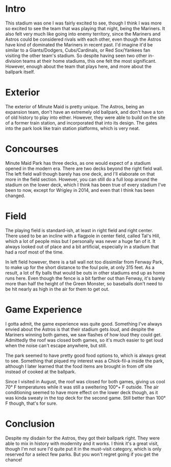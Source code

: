 # Intro

This stadium was one I was fairly excited to see, though I think I was
more so excited to see the team that was playing that night, being the
Mariners. It also felt very much like going into enemy territory,
since the Mariners and Astros could be considered rivals with each
other, even though the Astros have kind of dominated the Mariners in
recent past. I'd imagine it'd be similar to a Giants/Dodgers,
Cubs/Cardinals, or Red Sox/Yankees fan visiting the other team's
stadium. So despite having seen two other in-division teams at their
home stadiums, this one felt the most significant. However, enough
about the team that plays here, and more about the ballpark itself.

# Exterior

The exterior of Minute Maid is pretty unique. The Astros, being an
expansion team, don't have an extremely old ballpark, and don't have a
ton of old history to play into either. However, they were able to
build on the site of a former train station, and incorporated that
into its design. The gates into the park look like train station
platforms, which is very neat. 

# Concourses

Minute Maid Park has three decks, as one would expect of a stadium
opened in the modern era. There are two decks beyond the right field
wall. The left field wall though barely has one deck, and I'll
elaborate on that more in the field section. However, you can still do
a full loop around the stadium on the lower deck, which I think has
been true of every stadium I've been to now, except for Wrigley in
2014, and even that I think has been changed.

# Field

The playing field is standard-ish, at least in right field and right
center. There used to be an incline with a flagpole in center field,
called Tal's Hill, which a lot of people miss but I personally was
never a huge fan of it. It always looked out of place and a bit
artificial, especially in a stadium that had a roof most of the time.

In left field however, there is a tall wall not too dissimilar from
Fenway Park, to make up for the short distance to the foul pole, at
only 315 feet. As a result, a lot of fly balls that would be outs in
other stadiums end up as home runs here. Even though the fence is a
bit farther out than Fenway, it's barely more than half the height of
the Green Monster, so baseballs don't need to be hit nearly as high in
the air for them to get out.

# Game Experience

I gotta admit, the game experience was quite good. Something I've
always envied about the Astros is that their stadium gets <i>loud</i>,
and despite the Mariners winning both games, we saw flashes of how
loud they could get. Admittedly the roof was closed both games, so
it's much easier to get loud when the noise can't escape anywhere, but
still.

The park seemed to have pretty good food options to, which is always
great to see. Something that piqued my interest was a Chick-fil-a
inside the park, although I later learned that the food items are
brought in from off site instead of cooked at the ballpark.

Since I visited in August, the roof was closed for both games, giving
us cool 70° F temperatures while it was still a sweltering 100°+
F outside. The air conditioning seemed to have more effect on the
lower deck though, as it was kinda sweaty in the top deck for the
second game. Still better than 100° F though, that's for sure.

# Conclusion

Despite my disdain for the Astros, they got their ballpark right. They
were able to mix in history with modernity and it works. I think it's
a great visit, though I'm not sure I'd quite put it in the must-visit
category, which is only reserved for a select few parks. But you won't
regret going if you get the chance!
